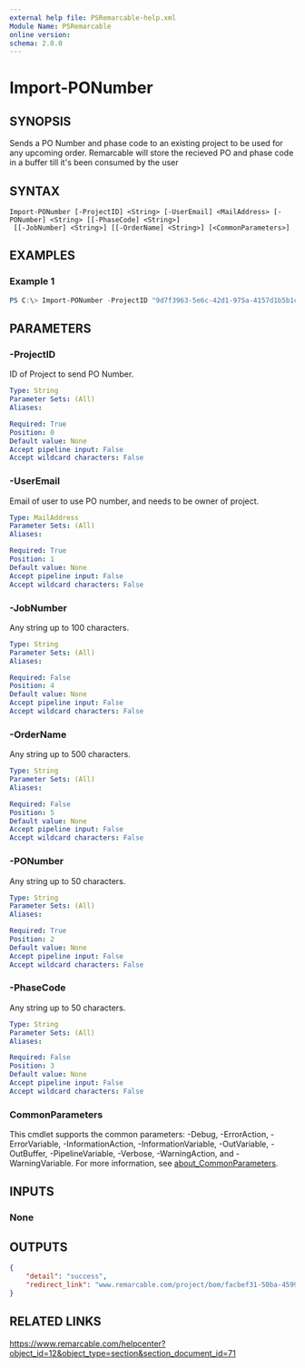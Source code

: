 ```yaml
---
external help file: PSRemarcable-help.xml
Module Name: PSRemarcable
online version:
schema: 2.0.0
---
```


# Import-PONumber

## SYNOPSIS
Sends a PO Number and phase code to an existing project to be used for any upcoming order. Remarcable will store the recieved PO and phase code in a buffer till it's been consumed by the user

## SYNTAX

```
Import-PONumber [-ProjectID] <String> [-UserEmail] <MailAddress> [-PONumber] <String> [[-PhaseCode] <String>]
 [[-JobNumber] <String>] [[-OrderName] <String>] [<CommonParameters>]
```

## EXAMPLES

### Example 1
```powershell
PS C:\> Import-PONumber -ProjectID "9d7f3963-5e6c-42d1-975a-4157d1b5b1c5" -UserEmail test@gmail.com -PONumber "P298372"
```

## PARAMETERS

### -ProjectID
ID of Project to send PO Number.

```yaml
Type: String
Parameter Sets: (All)
Aliases:

Required: True
Position: 0
Default value: None
Accept pipeline input: False
Accept wildcard characters: False
```

### -UserEmail
Email of user to use PO number, and needs to be owner of project.

```yaml
Type: MailAddress
Parameter Sets: (All)
Aliases:

Required: True
Position: 1
Default value: None
Accept pipeline input: False
Accept wildcard characters: False
```


### -JobNumber
Any string up to 100 characters.

```yaml
Type: String
Parameter Sets: (All)
Aliases:

Required: False
Position: 4
Default value: None
Accept pipeline input: False
Accept wildcard characters: False
```

### -OrderName
Any string up to 500 characters.

```yaml
Type: String
Parameter Sets: (All)
Aliases:

Required: False
Position: 5
Default value: None
Accept pipeline input: False
Accept wildcard characters: False
```

### -PONumber
Any string up to 50 characters.

```yaml
Type: String
Parameter Sets: (All)
Aliases:

Required: True
Position: 2
Default value: None
Accept pipeline input: False
Accept wildcard characters: False
```

### -PhaseCode
Any string up to 50 characters.

```yaml
Type: String
Parameter Sets: (All)
Aliases:

Required: False
Position: 3
Default value: None
Accept pipeline input: False
Accept wildcard characters: False
```

### CommonParameters
This cmdlet supports the common parameters: -Debug, -ErrorAction, -ErrorVariable, -InformationAction, -InformationVariable, -OutVariable, -OutBuffer, -PipelineVariable, -Verbose, -WarningAction, and -WarningVariable. For more information, see [about_CommonParameters](http://go.microsoft.com/fwlink/?LinkID=113216).

## INPUTS

### None

## OUTPUTS

```json
{
    "detail": "success",
    "redirect_link": "www.remarcable.com/project/bom/facbef31-50ba-4599-99f8-765cf631191a#bottom"
}
```

## RELATED LINKS
https://www.remarcable.com/helpcenter?object_id=12&object_type=section&section_document_id=71